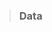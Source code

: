 <!-- > **Right Design - Right Data - Right Decision** -->

<!--![gh](https://user-images.githubusercontent.com/54971231/122514840-dcf28b80-d00c-11eb-9a00-40cd8c6e3178.gif)-->

> ### Data
